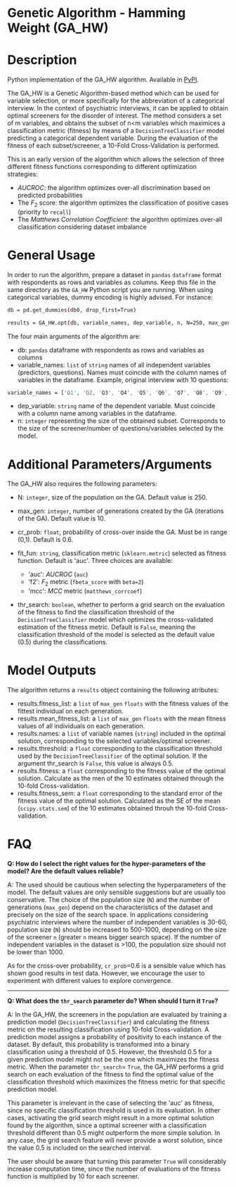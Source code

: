 # Genetic Algorithm - Hamming Weight (GA_HW)

# Description

Python implementation of the GA_HW algorithm. Available in [PyPI](https://pypi.org/project/GA-HW/).

The GA_HW is a Genetic Algorithm-based method which can be used for
variable selection, or more specifically for the abbreviation of a
categorical interview. In the context of psychiatric interviews, it can
be applied to obtain optimal screeners for the disorder of interest. The
method considers a set of m variables, and obtains the subset of n\<m
variables which maximices a classification metric (fitness) by means of
a `DecisionTreeClassifier` model predicting a categorical dependent
variable. During the evaluation of the fitness of each subset/screener,
a 10-Fold Cross-Validation is performed.

This is an early version of the algorithm which allows the selection of
three different fitness functions corresponding to different
optimization strategies:

- $AUCROC$: the algorithm optimizes over-all discrimination based on
  predicted probabilities
- The $F_2$ score: the algorithm optimizes the classification of
  positive cases (priority to `recall`)
- The $Matthews$ $Correlation$ $Coefficient$: the algorithm
  optimizes over-all classification considering dataset imbalance

# General Usage

In order to run the algorithm, prepare a dataset in `pandas` `dataframe`
format with respondents as rows and variables as columns. Keep this file
in the same directory as the `GA_HW` Python script you are running. When
using categorical variables, dummy encoding is highly advised. For
instance:

``` bash
db = pd.get_dummies(db0, drop_first=True)
```

``` bash
results = GA_HW.opt(db, variable_names, dep_variable, n, N=250, max_gen=10, cr_prob=0.6, fit_fun='auc', thr_search=False)
```

The four main arguments of the algorithm are:

- db: `pandas` dataframe with respondents as rows and variables as
  columns
- variable_names: `list` of `string` names of all independent variables
  (predictors, questions). Names must coincide with the column names of
  variables in the dataframe. Example, original interview with 10
  questions:

``` bash
variable_names = ['Q1', 'Q2, 'Q3', 'Q4', 'Q5', 'Q6', 'Q7', 'Q8', 'Q9', 'Q10']
```

- dep_variable: `string` name of the dependent variable. Must coincide
  with a column name among variables in the dataframe.
- n: `integer` representing the size of the obtained subset. Corresponds
  to the size of the screener/number of questions/variables selected by
  the model.

# Additional Parameters/Arguments

The GA_HW also requires the following parameters:

- N: `integer`, size of the population on the GA. Default value is 250.
- max_gen: `integer`, number of generations created by the GA
  (iterations of the GA). Default value is 10.
- cr_prob: `float`, probability of cross-over inside the GA. Must be in
  range (0,1). Default is 0.6.
- fit_fun: `string`, classification metric (`sklearn.metric`) selected as fitness function. Default is 'auc'. Three choices are available:
 	- 'auc': $AUCROC$ (`auc`)
	- 'f2': $F_2$ metric (`fbeta_score` with `beta=2`)
	- 'mcc': $MCC$ metric (`matthews_corrcoef`)

- thr_search: `boolean`, whether to perform a grid search on the
  evaluation of the fitness to find the classification threshold of the
  `DecisionTreeClassifier` model which optimizes the cross-validated
  estimation of the fitness metric. Default is `False`, meaning the
  classification threshold of the model is selected as the default value
  (0.5) during the classifications.

# Model Outputs

The algorithm returns a `results` object containing the following atributes:

- results.fitness_list: a `list` of `max_gen` `floats` with the fitness values
  of the fittest individual on each generation.
- results.mean_fitness_list: a `list` of `max_gen` `floats` with the mean
  fitness values of all individuals on each generation.
- results.names: a `list` of variable names (`string`) included in the
  optimal solution, corresponding to the selected variables/optimal
  screener.
- results.threshold: a `float` corresponding to the classification threshold used
  by the `DecisionTreeClassifier` of the optimal solution. If the
  argument thr_search is `False`, this value is always 0.5.
- results.fitness: a `float` corresponding to the fitness value of the optimal solution. Calculate as the men of the 10 estimates obtained through the 10-fold Cross-validation.
- results.fitness_sem: a `float` corresponding to the standard error of the fitness value of the optimal solution. Calculated as the SE of the mean (`scipy.stats.sem`) of the 10 estimates obtained throuh the 10-fold Cross-validation.

# FAQ

**Q: How do I select the right values for the hyper-parameters of the model? Are the default values reliable?**

A: The used should be cautious when selecting the hyperparameters of the model. The default values are only sensible suggestions but are usually too conservative. The choice of the population size (`N`) and the number of generations (`max_gen`) depend on the characteristics of the dataset and precisely on the size of the search space. In applications considering psychiatric interviews where the number of independent variables is 30-60, population size (`N`) should be increased to 500-1000, depending on the size of the screener `n` (greater `n` means bigger search space). If the number of independent variables in the dataset is >100, the population size should not be lower than 1000. 

As for the cross-over probability, `cr_prob`=0.6 is a sensible value which has shown good results in test data. However, we encourage the user to experiment with different values to explore convergence. 

------------------------------------------------------------------------

**Q: What does the `thr_search` parameter do? When should I turn it `True`?**

A: In the GA_HW, the screeners in the population are evaluated by training a prediction model (`DecisionTreeClassifier`) and calculating the fitness metric on the resulting classification using 10-fold Cross-validation. A prediction model assigns a probability of positivity to each instance of the dataset. By default, this probability is transformed into a binary classification using a threshold of 0.5. However, the threshold 0.5 for a given prediction model might not be the one which maximizes the fitness metric. When the parameter `thr_search`= `True`, the GA_HW performs a grid search on each evaluation of the fitness to find the optimal value of the classification threshold which maximizes the fitness metric for that specific prediction model. 

This parameter is irrelevant in the case of selecting the 'auc' as fitness, since no specific classification threshold is used in its evaluation. In other cases, activating the grid search might result in a more optimal solution found by the algorithm, since a optimal screener with a classification threshold different than 0.5 might outperform the more simple solution. In any case, the grid search feature will never provide a worst solution, since the value 0.5 is included on the searched interval.

The user should be aware that turning this parameter `True` will considerably increase computation time, since the number of evaluations of the fitness function is multiplied by 10 for each screener.
